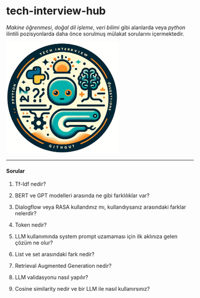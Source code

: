 # tech-interview-hub
*Makine öğrenmesi*, *doğal dil işleme*, *veri bilimi* gibi alanlarda veya *python* ilintili pozisyonlarda daha önce sorulmuş mülakat sorularını içermektedir.

<img src="./assets/dalle_icon.png" width="300" height="300">

---
#### Sorular

1. Tf-Idf nedir?

2. BERT ve GPT modelleri arasında ne gibi farklılıklar var?

3. Dialogflow veya RASA kullandınız mı, kullandıysanız arasındaki farklar nelerdir?

4. Token nedir?

5. LLM kullanımında system prompt uzamaması için ilk aklınıza gelen çözüm ne olur?

6. List ve set arasındaki fark nedir? 

7. Retrieval Augmented Generation nedir?

8. LLM validasyonu nasıl yapılır?

9. Cosine similarity nedir ve bir LLM ile nasıl kullanırsınız?